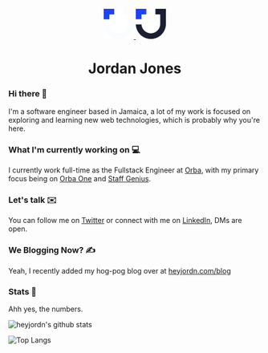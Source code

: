 <p align="center">
  <a href="https://heyjordn.com">
    <img alt="JordanJones" src="https://raw.githubusercontent.com/heyjordn/heyjordn/master/static/android-chrome-192x192.png#gh-dark-mode-only" width="60" />
    <img alt="JordanJones" src="https://raw.githubusercontent.com/heyjordn/heyjordn/master/static/favicon-light.png#gh-light-mode-only" width="60" />
  </a>
</p>
<h1 align="center">
  Jordan Jones
</h1>

### Hi there 🌊

I'm a software engineer based in Jamaica, a lot of my work is focused on exploring and learning new web technologies, which is probably why you're here.

### What I'm currently working on 💻

I currently work full-time as the Fullstack Engineer at [Orba](https://orba.io), with my primary focus being on [Orba One](https://orbaone.com) and [Staff Genius](https://staffgenius.io).

### Let's talk ✉️

You can follow me on [Twitter](https://twitter.com/jord_njones) or connect with me on [LinkedIn](https://www.linkedin.com/in/heyjordn/), DMs are open.

### We Blogging Now? ✍️

Yeah, I recently added my hog-pog blog over at [heyjordn.com/blog](https://heyjordn.com/blog)

### Stats :dizzy:
Ahh yes, the numbers.

![heyjordn's github stats](https://github-readme-stats.vercel.app/api?username=heyjordn&hide=contribs,issues)

![Top Langs](https://github-readme-stats.vercel.app/api/top-langs/?username=heyjordn&theme=buefy&layout=compact)


